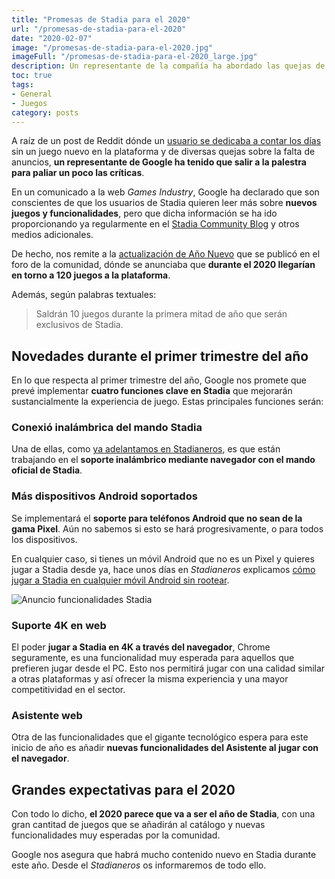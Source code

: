 ```yaml
---
title: "Promesas de Stadia para el 2020"
url: "/promesas-de-stadia-para-el-2020"
date: "2020-02-07"
image: "/promesas-de-stadia-para-el-2020.jpg"
imageFull: "/promesas-de-stadia-para-el-2020_large.jpg"
description: Un representante de la compañía ha abordado las quejas de los usuarios sobre la ausencia de anuncios alrededor de nuevos títulos y funcionalidades para la plataforma Stadia, y nos habla sobre lo que se espera para el año 2020.
toc: true
tags: 
- General
- Juegos
category: posts
---
```


A raíz de un post de Reddit dónde un <a class="u-anchor" href="https://www.reddit.com/r/Stadia/comments/eusxgc/stadia_has_officially_gone_40_days_without_a_new/" target="_blank" rel="nofollow noopener">usuario se dedicaba a contar los días</a> sin un juego nuevo en la plataforma y de diversas quejas sobre la falta de anuncios, **un representante de Google ha tenido que salir a la palestra para paliar un poco las críticas**.

En un comunicado a la web *Games Industry*, Google ha declarado que son conscientes de que los usuarios de Stadia quieren leer más sobre **nuevos juegos y funcionalidades**, pero que dicha información se ha ido proporcionando ya regularmente en el <a class="u-anchor" href="https://community.stadia.com/t5/Stadia-Community-Blog/bg-p/stadia_blog" target="_blank" rel="nofollow noopener">Stadia Community Blog</a> y otros medios adicionales. 

De hecho, nos remite a la <a class="u-anchor" href="https://community.stadia.com/t5/Stadia-Community-Blog/Stadia-in-the-New-Year/ba-p/13027" target="_blank" rel="nofollow noopener">actualización de Año Nuevo</a> que se publicó en el foro de la comunidad, dónde se anunciaba que **durante el 2020 llegarían en torno a 120 juegos a la plataforma**. 

Además, según palabras textuales:

> Saldrán 10 juegos durante la primera mitad de año que serán exclusivos de Stadia.

## Novedades durante el primer trimestre del año

En lo que respecta al primer trimestre del año, Google nos promete que prevé implementar **cuatro funciones clave en Stadia** que mejorarán sustancialmente la experiencia de juego. Estas principales funciones serán:

### Conexió inalámbrica del mando Stadia

Una de ellas, como <a class="u-anchor" href="/google-esta-trabajando-en-la-conexion-inalambrica-de-stadia">ya adelantamos en Stadianeros</a>, es que están trabajando en el **soporte inalámbrico mediante navegador con el mando oficial de Stadia**.

### Más dispositivos Android soportados

Se implementará el **soporte para teléfonos Android que no sean de la gama Pixel**. Aún no sabemos si esto se hará progresivamente, o para todos los dispositivos.

En cualquier caso, si tienes un móvil Android que no es un Pixel y quieres jugar a Stadia desde ya, hace unos días en *Stadianeros* explicamos <a class="u-anchor" href="/como-jugar-a-stadia-en-cualquier-movil-sin-rootear/">cómo jugar a Stadia en cualquier móvil Android sin rootear</a>.

<img class="u-borderImage u-lazyload lazyload" loading="lazy" data-src="/promesas-de-stadia-para-el-2020/anuncio-funcionalidades-stadia.jpg" alt="Anuncio funcionalidades Stadia" title="Anuncio funcionalidades Stadia" />

### Suporte 4K en web

El poder **jugar a Stadia en 4K a través del navegador**, Chrome seguramente, es una funcionalidad muy esperada para aquellos que prefieren jugar desde el PC. Esto nos permitirá jugar con una calidad similar a otras plataformas y así ofrecer la misma experiencia y una mayor competitividad en el sector.

### Asistente web

Otra de las funcionalidades que el gigante tecnológico espera para este inicio de año es añadir **nuevas funcionalidades del Asistente al jugar con el navegador**.

## Grandes expectativas para el 2020

Con todo lo dicho, **el 2020 parece que va a ser el año de Stadia**, con una gran cantitad de juegos que se añadirán al catálogo y nuevas funcionalidades muy esperadas por la comunidad. 

Google nos asegura que habrá mucho contenido nuevo en Stadia durante este año. Desde el *Stadianeros* os informaremos de todo ello.
